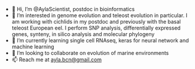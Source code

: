 - 👋 Hi, I’m @AylaScientist, postdoc in bioinformatics
- 👀 I’m interested in genome evolution and teleost evolution in particular. I am working with cichlids in my postdoc and previously with the basal teleost European eel. I perform SNP analysis, differentially expressed genes, synteny, in silico analysis and molecular phylogeny
- 🌱 I’m currently learning single cell RNAseq, keras for neural network and machine learning
- 💞️ I’m looking to collaborate on evolution of marine environments
- 📫 Reach me at ayla.bcn@gmail.com

<!---
AylaScientist/AylaScientist is a ✨ special ✨ repository because its `README.md` (this file) appears on your GitHub profile.
You can click the Preview link to take a look at your changes.
--->
